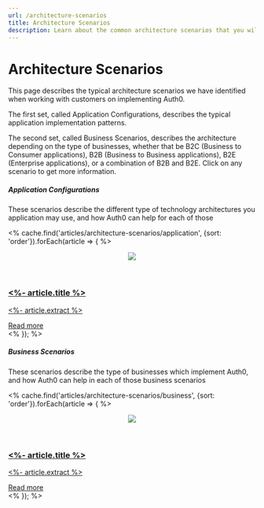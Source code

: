 ```yaml
---
url: /architecture-scenarios
title: Architecture Scenarios
description: Learn about the common architecture scenarios that you will use to solve the authorization and authentication needs of your application.
---
```


# Architecture Scenarios

This page describes the typical architecture scenarios we have identified when working with customers on implementing Auth0.

The first set, called Application Configurations, describes the typical application implementation patterns.

The second set, called Business Scenarios, describes the architecture depending on the type of businesses, whether that be B2C (Business to Consumer applications), B2B (Business to Business applications), B2E (Enterprise applications), or a combination of B2B and B2E.
Click on any scenario to get more information.

<section class="architecture-scenarios-content">
  <div class="showcase-section clearfix">
    <h5>Application Configurations</h5>
    <p>These scenarios describe the different type of technology architectures you application may use, and how Auth0 can help for each of those</p>
    <% cache.find('articles/architecture-scenarios/application', {sort: 'order'}).forEach(article => { %>
      <a href="<%- article.url %>" class="architecture-scenarios-card">
        <article>
          <header class="architecture-scenarios__img">
              <figure><img src="<%- article.image %>"></figure>
            </header>
            <div class="architecture-scenarios__text">
              <h3><%- article.title %></h3>
              <p><%- article.extract %></p>
            </div>
            <footer class="architecture-scenarios__link">
              <span>Read more</span>
            </footer>
          </article>
      </a>
    <% }); %>
  </div>
  <div class="showcase-section clearfix">
    <h5>Business Scenarios</h5>
    <p>These scenarios describe the type of businesses which implement Auth0, and how Auth0 can help in each of those business scenarios</p>
    <% cache.find('articles/architecture-scenarios/business', {sort: 'order'}).forEach(article => { %>
      <a href="<%- article.url %>" class="architecture-scenarios-card">
        <article>
          <header class="architecture-scenarios__img">
              <figure><img src="<%- article.image %>"></figure>
            </header>
            <div class="architecture-scenarios__text">
              <h3><%- article.title %></h3>
              <p><%- article.extract %></p>
            </div>
            <footer class="architecture-scenarios__link">
              <span>Read more</span>
            </footer>
          </article>
      </a>
    <% }); %>
  </div>
</section>
